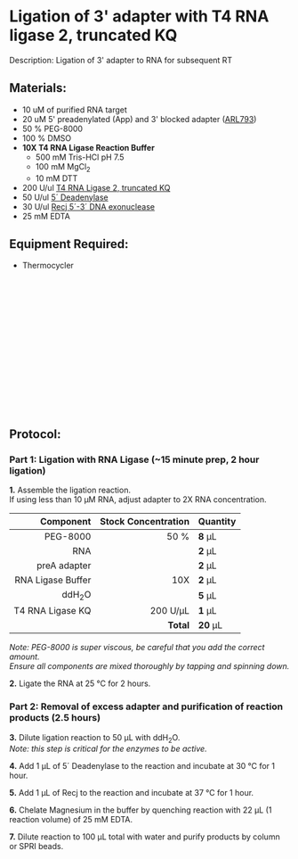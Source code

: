 Ligation of 3' adapter with T4 RNA ligase 2, truncated KQ
================================================================================
Description: Ligation of 3' adapter to RNA for subsequent RT

Materials:
--------------------------------------------------------------------------------
  * 10 uM of purified RNA target
  * 20 uM 5' preadenylated (App) and 3' blocked adapter ([ARL793](../ARL-primers.csv)) 
  * 50 % PEG-8000
  * 100 % DMSO
  * **10X T4 RNA Ligase Reaction Buffer**
    * 500 mM Tris-HCl pH 7.5
    * 100 mM MgCl<sub>2</sub>
    * 10 mM DTT
  * 200 U/ul [T4 RNA Ligase 2, truncated KQ](https://www.neb.com/en-us/products/m0373-t4-rna-ligase-2-truncated-kq)
  * 50 U/ul [5´ Deadenylase](https://www.neb.com/en-us/products/m0331-5-deadenylase)
  * 30 U/ul [Recj 5´-3´ DNA exonuclease](https://www.neb.com/en-us/products/m0264-recjf)
  * 25 mM EDTA
  
Equipment Required:
--------------------------------------------------------------------------------
  * Thermocycler

<!-- Use <br/> to go to next page -->

<br/><br/><br/><br/><br/><br/><br/><br/><br/><br/><br/><br/><br/><br/>
  
Protocol:
--------------------------------------------------------------------------------
### Part 1: Ligation with RNA Ligase (~15 minute prep, 2 hour ligation)

**1.** Assemble the ligation reaction. <br/>If using less than 10 µM RNA, adjust adapter to 2X RNA concentration.

  | Component | Stock Concentration | Quantity | 
  | ---------: | ---------: | :---------- |
  | PEG-8000 | 50 % | **8**  µL | 
  | RNA || **2**  µL |
  | preA adapter || **2**  µL |
  | RNA Ligase Buffer | 10X | **2**  µL |
  | ddH<sub/>2</sub>O || **5**  µL |
  | T4 RNA Ligase KQ | 200 U/µL | **1**  µL |
  || **Total** | **20** µL |

  _Note: PEG-8000 is super viscous, be careful that you add the correct amount._ <br/> _Ensure all components are mixed thoroughly by tapping and spinning down._

**2.** Ligate the RNA at 25 °C for 2 hours.

### Part 2: Removal of excess adapter and purification of reaction products (2.5 hours)

**3.** Dilute ligation reaction to 50 µL with ddH<sub/>2</sub>O. <br/> _Note: this step is critical for the enzymes to be active._

**4.** Add 1 µL of 5´ Deadenylase to the reaction and incubate at 30 °C for 1 hour.

**5.** Add 1 µL of Recj to the reaction and incubate at 37 °C for 1 hour.

**6.** Chelate Magnesium in the buffer by quenching reaction with 22 µL (1 reaction volume) of 25 mM EDTA.

**7.** Dilute reaction to 100 µL total with water and purify products by column or SPRI beads.

